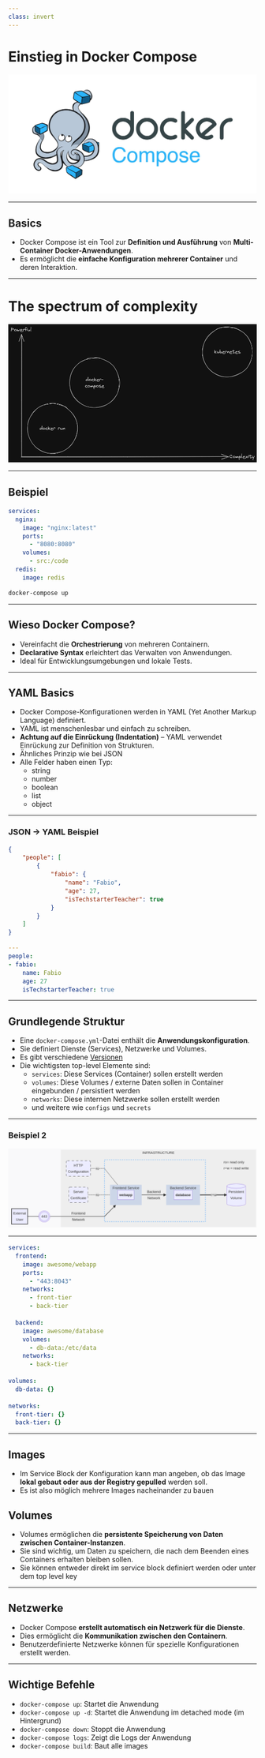 ```yaml
---
class: invert
---
```


# Einstieg in Docker Compose

![](./imgs/logo.jpeg)

---

## Basics

- Docker Compose ist ein Tool zur **Definition und Ausführung** von **Multi-Container Docker-Anwendungen**.
- Es ermöglicht die **einfache Konfiguration mehrerer Container** und deren Interaktion.

---

# The spectrum of complexity

![](./imgs/vsk8s.png)

---

## Beispiel

```yaml
services:
  nginx:
    image: "nginx:latest"
    ports:
      - "8080:8080"
    volumes:
      - src:/code
  redis:
    image: redis
```

```bash
docker-compose up
```

---

## Wieso Docker Compose?

- Vereinfacht die **Orchestrierung** von mehreren Containern.
- **Declarative Syntax** erleichtert das Verwalten von Anwendungen.
- Ideal für Entwicklungsumgebungen und lokale Tests.

---

## YAML Basics

- Docker Compose-Konfigurationen werden in YAML (Yet Another Markup Language) definiert.
- YAML ist menschenlesbar und einfach zu schreiben.
- **Achtung auf die Einrückung (Indentation)** – YAML verwendet Einrückung zur Definition von Strukturen.
- Ähnliches Prinzip wie bei JSON
- Alle Felder haben einen Typ:
    - string
    - number
    - boolean
    - list
    - object

---

### JSON -> YAML Beispiel

```json
{
    "people": [
        {
            "fabio": {
                "name": "Fabio",
                "age": 27,
                "isTechstarterTeacher": true
            }
        }
    ]
}
```

```yaml
---
people:
- fabio:
    name: Fabio
    age: 27
    isTechstarterTeacher: true
```

---

## Grundlegende Struktur

- Eine `docker-compose.yml`-Datei enthält die **Anwendungskonfiguration**.
- Sie definiert Dienste (Services), Netzwerke und Volumes.
- Es gibt verschiedene [Versionen](https://docs.docker.com/compose/compose-file/compose-file-v3/)
- Die wichtigsten top-level Elemente sind:
    - `services`: Diese Services (Container) sollen erstellt werden
    - `volumes`: Diese Volumes / externe Daten sollen in Container eingebunden / persistiert werden
    - `networks`: Diese internen Netzwerke sollen erstellt werden
    - und weitere wie `configs` und `secrets`

---

### Beispiel 2

![](./imgs/infra-ex2.png)

---

```yaml
services:
  frontend:
    image: awesome/webapp
    ports:
      - "443:8043"
    networks:
      - front-tier
      - back-tier

  backend:
    image: awesome/database
    volumes:
      - db-data:/etc/data
    networks:
      - back-tier

volumes:
  db-data: {}

networks:
  front-tier: {}
  back-tier: {}
```

---

## Images

- Im Service Block der Konfiguration kann man angeben, ob das Image **lokal gebaut oder aus der Registry gepulled** werden soll.
- Es ist also möglich mehrere Images nacheinander zu bauen

## Volumes

- Volumes ermöglichen die **persistente Speicherung von Daten zwischen Container-Instanzen**.
- Sie sind wichtig, um Daten zu speichern, die nach dem Beenden eines Containers erhalten bleiben sollen.
- Sie können entweder direkt im service block definiert werden oder unter dem top level key

---

## Netzwerke

- Docker Compose **erstellt automatisch ein Netzwerk für die Dienste**.
- Dies ermöglicht die **Kommunikation zwischen den Containern**.
- Benutzerdefinierte Netzwerke können für spezielle Konfigurationen erstellt werden.

---

## Wichtige Befehle

- `docker-compose up`: Startet die Anwendung
- `docker-compose up -d`: Startet die Anwendung im detached mode (im Hintergrund)
- `docker-compose down`: Stoppt die Anwendung
- `docker-compose logs`: Zeigt die Logs der Anwendung
- `docker-compose build`: Baut alle images
